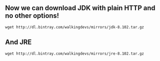 ## Now we can download JDK with plain HTTP and no other options!
    wget http://dl.bintray.com/walkingdevs/mirrors/jdk-8.102.tar.gz

## And JRE
    wget http://dl.bintray.com/walkingdevs/mirrors/jre-8.102.tar.gz